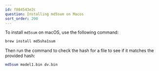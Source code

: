 ```yaml
---
id: f884543e2c
question: Installing md5sum on Macos
sort_order: 290
---
```


To install `md5sum` on macOS, use the following command:

```bash
brew install md5sha1sum
```

Then run the command to check the hash for a file to see if it matches the provided hash:

```bash
md5sum model1.bin dv.bin
```